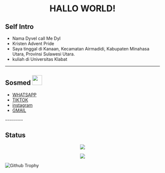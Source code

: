 <h1 align="center">HALLO WORLD!
<p align="center">

## Self Intro
* Nama Dyvel call Me Dyl
* Kristen Advent Pride
* Saya tinggal di Kanaan, Kecamatan Airmadidi, Kabupaten Minahasa Utara, Provinsi Sulawesi Utara.
* kuliah di Universitas Klabat

</p>

---------
## Sosmed <img src="https://github.com/siegrin/siegrin/blob/main/Assets/Handshake.gif" height="32px">
 <ul>
  <li><a href="https://wa.me/6285657318275">WHATSAPP</a>
  <li><a href="https://www.tiktok.com/@dyvel_">TIKTOK</a>
  <li><a href="https://instagram.com/dyvelid?igshid=NTc4MTIwNjQ2YQ==">instagram</a>
  <li><a href="mailto:dyveldaud@gmail.com">GMAIL</a>
  </li></ul>
---------

## Status

<p align="center"><a href="https://github.com/dyvelid"><img src="https://github-readme-stats.vercel.app/api?username=dyvelid&show_icons=true&theme=radical"></a></p>
<p align="center"><a href="https://github.com/dyvelid"><img src="https://github-readme-stats.vercel.app/api/top-langs/?username=dyvelid&theme=radical&layout=compact"></a></p> 

![Github Trophy](https://github-profile-trophy.vercel.app/?username=dyvelid)

</details>
